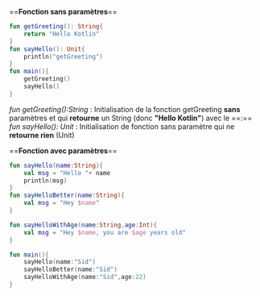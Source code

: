 ==**Fonction sans paramètres**==

```kotlin
fun getGreeting(): String{
	return "Hello Kotlin"
}
fun sayHello(): Unit{
	println("getGreeting")
}
fun main(){
	getGreeting()
	sayHello()
}
```

*fun getGreeting():String* :  Initialisation de la fonction getGreeting **sans** paramètres et qui **retourne** un String (donc **"Hello Kotlin"**) avec le ==:==
*fun sayHello(): Unit* : Initialisation de fonction sans paramètre qui ne **retourne rien** (Unit)


==**Fonction avec paramètres**==


```kotlin
fun sayHello(name:String){
	val msg = "Hello "+ name
	println(msg)
}
fun sayHelloBetter(name:String){
	val msg = "Hey $name"
}

fun sayHelloWithAge(name:String,age:Int){
	val msg = "Hey $name, you are $age years old"
}

fun main(){
	sayHello(name:"Sid")
	sayHelloBetter(name:"Sid")
	sayHelloWithAge(name:"Sid",age:22)
}

```
